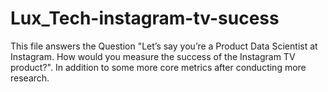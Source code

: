 # Lux_Tech-instagram-tv-sucess
This file answers the Question "Let’s say you’re a Product Data Scientist at Instagram. How would you measure the success of the Instagram TV product?".
In addition to some more core metrics after conducting more research.
